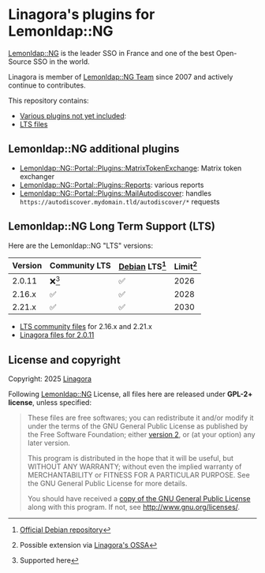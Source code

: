 # Linagora's plugins for Lemonldap::NG

[Lemonldap::NG](https://lemonldap-ng.org/) is the leader SSO in France and one of the best Open-Source SSO in the world.

Linagora is member of [Lemonldap::NG Team](https://gitlab.ow2.org/lemonldap-ng/lemonldap-ng/-/project_members) since 2007 and actively continue to contributes.

This repository contains:
- [Various plugins not yet included](#lemonldapng-additional-plugins):
- [LTS files](#lemonldapng-long-term-support-lts)

## Lemonldap::NG additional plugins

  - [Lemonldap::NG::Portal::Plugins::MatrixTokenExchange](plugins/matrix): Matrix token exchanger
  - [Lemonldap::NG::Portal::Plugins::Reports](plugins/reports): various reports
  - [Lemonldap::NG::Portal::Plugins::MailAutodiscover](plugins/mail-autodiscover): handles `https://autodiscover.mydomain.tld/autodiscover/*` requests

## Lemonldap::NG Long Term Support (LTS)

Here are the Lemonldap::NG "LTS" versions:

| Version | Community LTS | [Debian](https://www.debian.org) LTS[^1] | Limit[^2] |
| ------- | ------------- | ---------------------------------------- | --------- |
|  2.0.11 |      ❌[^3]   |                    ✅                    |    2026   |
|  2.16.x |      ✅       |                    ✅                    |    2028   |
|  2.21.x |      ✅       |                    ✅                    |    2030   |


- [LTS community files](https://gitlab.ow2.org/lemonldap-ng/lemonldap-ng/-/releases) for 2.16.x and 2.21.x
- [Linagora files for 2.0.11](./v2.0.11)

## License and copyright

Copyright: 2025 [Linagora](https://linagora.com)

Following [Lemonldap::NG](https://lemonldap-ng.org/) License, all files here
are released under **GPL-2+ license**, unless specified:

> These files are free softwares; you can redistribute it and/or modify
it under the terms of the GNU General Public License as published by
the Free Software Foundation; either [version 2](./LICENSE), or (at your option)
any later version.
>
> This program is distributed in the hope that it will be useful,
but WITHOUT ANY WARRANTY; without even the implied warranty of
MERCHANTABILITY or FITNESS FOR A PARTICULAR PURPOSE.  See the
GNU General Public License for more details.
>
> You should have received a [copy of the GNU General Public License](./LICENSE)
along with this program.  If not, see http://www.gnu.org/licenses/.

[^1]: [Official Debian repository](https://tracker.debian.org/pkg/lemonldap-ng)
[^2]: Possible extension via [Linagora's OSSA](https://linagora.com/ossa)
[^3]: Supported here
